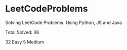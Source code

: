 # LeetCodeProblems
Solving LeetCode Problems. Using Python, JS and Java    

Total Solved: 36

32 Easy
5 Medium 


